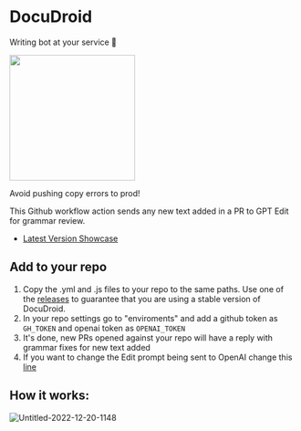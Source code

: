 # DocuDroid

Writing bot at your service 🤖

<img src="https://cdn.discordapp.com/attachments/1009590950894505994/1053057379517878352/Worms_profile_picture_for_robot_that_helps_with_writing_ios_app_a37f5420-29eb-484c-b6fd-7a4f6c0269f1.png" width="220px"/>

Avoid pushing copy errors to prod!

This Github workflow action sends any new text added in a PR to GPT Edit for grammar review.

- [Latest Version Showcase](https://github.com/MarcoWorms/DocuDroid/pull/110)

## Add to your repo

1) Copy the .yml and .js files to your repo to the same paths. Use one of the [releases](https://github.com/MarcoWorms/DocuDroid/releases) to guarantee that you are using a stable version of DocuDroid.
2) In your repo settings go to "enviroments" and add a github token as `GH_TOKEN` and openai token as `OPENAI_TOKEN`
3) It's done, new PRs opened against your repo will have a reply with grammar fixes for new text added
4) If you want to change the Edit prompt being sent to OpenAI change this [line](https://github.com/MarcoWorms/actions-test/blob/main/script.js#L34)

## How it works:

![Untitled-2022-12-20-1148](https://user-images.githubusercontent.com/7863230/208957775-f2b2cd85-95c5-46ad-be63-7422fd8820a5.png)
